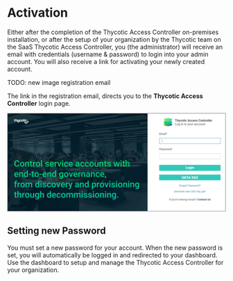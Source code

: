 [title]: # (Activation)
[tags]: # (thycotic access control)
[priority]: # (1)
# Activation

Either after the completion of the Thycotic Access Controller on-premises installation, or after the setup of your organization by the Thycotic team on the SaaS Thycotic Access Controller, you (the administrator) will receive an email with credentials (username & password) to login into your admin account. You will also receive a link for activating your newly created account.

TODO: new image registration email

The link in the registration email, directs you to the __Thycotic Access Controller__ login page.

![login page](images/login.png "Thycotic Access Controller login page")

## Setting new Password

You must set a new password for your account. When the new password is set, you will automatically be logged in and redirected to your dashboard. Use the dashboard to setup and manage the Thycotic Access Controller for your organization.

